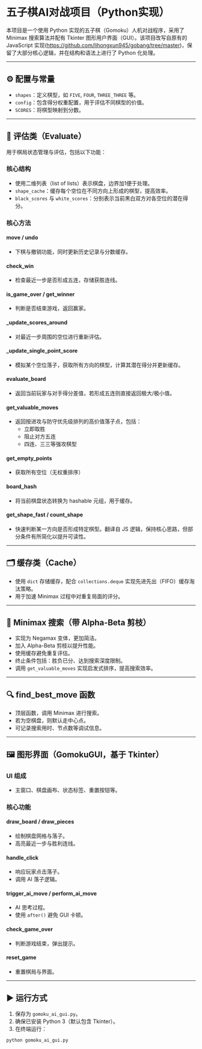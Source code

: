 # 五子棋AI对战项目（Python实现）

本项目是一个使用 Python 实现的五子棋（Gomoku）人机对战程序，采用了 Minimax 搜索算法并配有 Tkinter 图形用户界面（GUI）。该项目改写自原有的 JavaScript 实现(https://github.com/lihongxun945/gobang/tree/master)，保留了大部分核心逻辑，并在结构和语法上进行了 Python 化处理。

---

## ⚙️ 配置与常量

- `shapes`：定义棋型，如 `FIVE`, `FOUR`, `THREE_THREE` 等。
- `config`：包含得分权重配置，用于评估不同棋型的价值。
- `SCORES`：将棋型映射到分数。

---

## 🧠 评估类（Evaluate）

用于棋局状态管理与评估，包括以下功能：

### 核心结构

- 使用二维列表（list of lists）表示棋盘，边界加1便于处理。
- `shape_cache`：缓存每个空位在不同方向上形成的棋型，提高效率。
- `black_scores` 与 `white_scores`：分别表示当前黑白双方对各空位的潜在得分。

### 核心方法

#### move / undo
- 下棋与撤销功能，同时更新历史记录与分数缓存。

#### check_win
- 检查最近一步是否形成五连，存储获胜连线。

#### is_game_over / get_winner
- 判断是否结束游戏，返回赢家。

#### _update_scores_around
- 对最近一步周围的空位进行重新评估。

#### _update_single_point_score
- 模拟某个空位落子，获取所有方向的棋型，计算其潜在得分并更新缓存。

#### evaluate_board
- 返回当前玩家与对手得分差值，若形成五连则直接返回极大/极小值。

#### get_valuable_moves
- 返回按进攻与防守优先级排列的高价值落子点，包括：
  - 立即取胜
  - 阻止对方五连
  - 四连、三三等强攻棋型

#### get_empty_points
- 获取所有空位（无权重排序）

#### board_hash
- 将当前棋盘状态转换为 hashable 元组，用于缓存。

#### get_shape_fast / count_shape
- 快速判断某一方向是否形成特定棋型。翻译自 JS 逻辑，保持核心思路，但部分条件有所简化以提升可读性。

---

## 🗂️ 缓存类（Cache）

- 使用 `dict` 存储缓存，配合 `collections.deque` 实现先进先出（FIFO）缓存淘汰策略。
- 用于加速 Minimax 过程中对重复局面的评分。

---

## 🤖 Minimax 搜索（带 Alpha-Beta 剪枝）

- 实现为 Negamax 变体，更加简洁。
- 加入 Alpha-Beta 剪枝以提升性能。
- 使用缓存避免重复评估。
- 终止条件包括：胜负已分、达到搜索深度限制。
- 调用 `get_valuable_moves` 实现启发式排序，提高搜索效率。

---

## 🔍 find_best_move 函数

- 顶层函数，调用 Minimax 进行搜索。
- 若为空棋盘，则默认走中心点。
- 可记录搜索用时、节点数等调试信息。

---

## 🖼️ 图形界面（GomokuGUI，基于 Tkinter）

### UI 组成

- 主窗口、棋盘画布、状态标签、重置按钮等。

### 核心功能

#### draw_board / draw_pieces
- 绘制棋盘网格与落子。
- 高亮最近一步与胜利连线。

#### handle_click
- 响应玩家点击落子。
- 调用 AI 落子逻辑。

#### trigger_ai_move / perform_ai_move
- AI 思考过程。
- 使用 `after()` 避免 GUI 卡顿。

#### check_game_over
- 判断游戏结束，弹出提示。

#### reset_game
- 重置棋局与界面。

---

## ▶️ 运行方式

1. 保存为 `gomoku_ai_gui.py`。
2. 确保已安装 Python 3（默认包含 Tkinter）。
3. 在终端运行：

```bash
python gomoku_ai_gui.py
```
